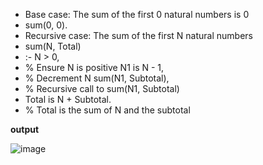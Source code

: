 ﻿- Base case: The sum of the first 0 natural numbers is 0 
 - sum(0, 0).
- Recursive case: The sum of the first N natural numbers
-  sum(N, Total)
-  :- N > 0,
- % Ensure N is positive N1 is N - 1,
- % Decrement N sum(N1, Subtotal),
-  % Recursive call to sum(N1, Subtotal)
-   Total is N + Subtotal.
-   % Total is the sum of N and the subtotal


**output**


![image](https://github.com/user-attachments/assets/99c8f714-db7f-43f5-b081-5ee7b3340fb5)
